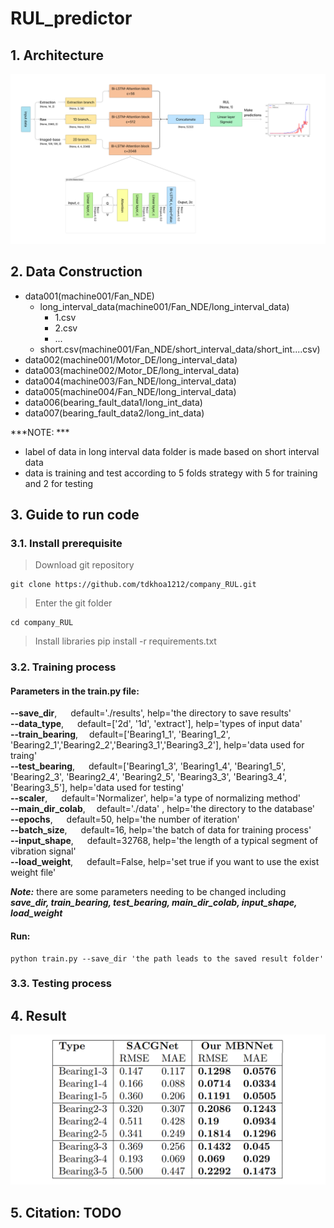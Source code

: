 # RUL_predictor

## 1. Architecture
![plot](./images/architecture.png)
## 2. Data Construction
- data001(machine001/Fan_NDE)
    - long_interval_data(machine001/Fan_NDE/long_interval_data)
        - 1.csv
        - 2.csv
        - ...
    - short.csv(machine001/Fan_NDE/short_interval_data/short_int....csv)
- data002(machine001/Motor_DE/long_interval_data)
- data003(machine002/Motor_DE/long_interval_data)
- data004(machine003/Fan_NDE/long_interval_data)
- data005(machine004/Fan_NDE/long_interval_data)
- data006(bearing_fault_data1/long_int_data)
- data007(bearing_fault_data2/long_int_data) </br>

***NOTE: *** 
- label of data in long interval data folder is made based on short interval data
- data is training and test according to 5 folds strategy with 5 for training and 2 for testing
## 3. Guide to run code
### 3.1. Install prerequisite
> Download git repository

    git clone https://github.com/tdkhoa1212/company_RUL.git

>Enter the git folder

    cd company_RUL

>Install libraries
    pip install -r requirements.txt
### 3.2. Training process
#### Parameters in the train.py file: 
**--save_dir**,     &emsp;  default='./results', help='the directory to save results'<br/>
**--data_type**,    &emsp;  default=['2d', '1d', 'extract'], help='types of input data'<br/>
**--train_bearing**,&emsp;  default=['Bearing1_1', 'Bearing1_2', 'Bearing2_1','Bearing2_2','Bearing3_1','Bearing3_2'], help='data used for traing'<br/>
**--test_bearing**, &emsp;  default=['Bearing1_3', 'Bearing1_4', 'Bearing1_5', 'Bearing2_3', 'Bearing2_4', 'Bearing2_5', 'Bearing3_3', 'Bearing3_4', 'Bearing3_5'], help='data used for testing'<br/>
**--scaler**,       &emsp;  default='Normalizer', help='a type of normalizing method'<br/>
**--main_dir_colab**,&emsp; default='./data' , help='the directory to the database'<br/>
**--epochs**,       &emsp;  default=50, help='the number of iteration'<br/>
**--batch_size**,   &emsp;  default=16, help='the batch of data for training process'<br/>
**--input_shape**,  &emsp;  default=32768, help='the length of a typical segment of vibration signal'<br/>
**--load_weight**,  &emsp;  default=False, help='set true if you want to use the exist weight file'<br/>

***__Note__:*** there are some parameters needing to be changed including ***save_dir, train_bearing, test_bearing, main_dir_colab, input_shape, load_weight***
#### Run:
    python train.py --save_dir 'the path leads to the saved result folder' 
### 3.3. Testing process
## 4. Result
![plot](./images/result.png)
## 5. Citation: TODO
